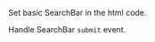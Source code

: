 Set basic SearchBar in the html code.
<snippet id='basic-search-bar-html'/>

Handle SearchBar `submit` event.
<snippet id='search-bar-submit-event-code'/>